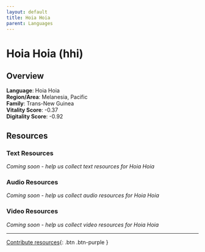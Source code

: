 ```yaml
---
layout: default
title: Hoia Hoia
parent: Languages
---
```


# Hoia Hoia (hhi)

## Overview

**Language**: Hoia Hoia  
**Region/Area**: Melanesia, Pacific  
**Family**: Trans-New Guinea  
**Vitality Score**: -0.37  
**Digitality Score**: -0.92  

## Resources

### Text Resources
*Coming soon - help us collect text resources for Hoia Hoia*

### Audio Resources
*Coming soon - help us collect audio resources for Hoia Hoia*

### Video Resources
*Coming soon - help us collect video resources for Hoia Hoia*

---

[Contribute resources](https://fairtrain.github.io/){: .btn .btn-purple }
